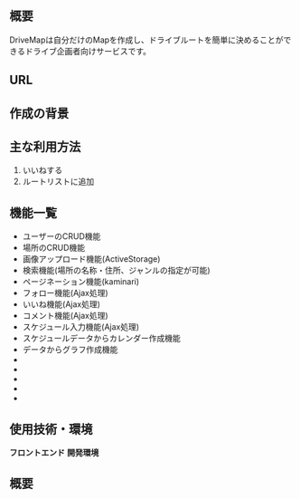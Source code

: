 
## 概要
DriveMapは自分だけのMapを作成し、ドライブルートを簡単に決めることができるドライブ企画者向けサービスです。

## URL

## 作成の背景

## 主な利用方法
1. いいねする
2. ルートリストに追加
## 機能一覧
- ユーザーのCRUD機能
- 場所のCRUD機能
- 画像アップロード機能(ActiveStorage)
- 検索機能(場所の名称・住所、ジャンルの指定が可能)
- ページネーション機能(kaminari)
- フォロー機能(Ajax処理)
- いいね機能(Ajax処理)
- コメント機能(Ajax処理)
- スケジュール入力機能(Ajax処理)
- スケジュールデータからカレンダー作成機能
- データからグラフ作成機能
- 
- 
- 
- 
- 

## 使用技術・環境
**フロントエンド**
__開発環境__
## 概要
